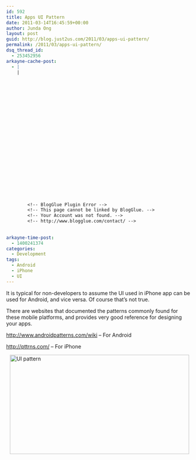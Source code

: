 ```yaml
---
id: 592
title: Apps UI Pattern
date: 2011-03-14T16:45:59+00:00
author: Junda Ong
layout: post
guid: http://blog.just2us.com/2011/03/apps-ui-pattern/
permalink: /2011/03/apps-ui-pattern/
dsq_thread_id:
  - 253452956
arkayne-cache-post:
  - |
    |
        
        
        
        
        
        
        
        
        
        
        
        
        
        
        
        
        
        
        
        
        
        
        
        <!-- BlogGlue Plugin Error -->
        <!-- This page cannot be linked by BlogGlue. -->
        <!-- Your Account was not found. -->
        <!-- http://www.blogglue.com/contact/ -->
        
        
arkayne-time-post:
  - 1400241374
categories:
  - Development
tags:
  - Android
  - iPhone
  - UI
---
```

It is typical for non-developers to assume the UI used in iPhone app can be used for Android, and vice versa. Of course that’s not true.

There are websites that documented the patterns commonly found for these mobile platforms, and provides very good reference for designing your apps.

<a href="http://www.androidpatterns.com/wiki" onclick="__gaTracker('send', 'event', 'outbound-article', 'http://www.androidpatterns.com/wiki', 'http://www.androidpatterns.com/wiki');" title="http://www.androidpatterns.com/wiki">http://www.androidpatterns.com/wiki</a> – For Android

<a href="http://pttrns.com/" onclick="__gaTracker('send', 'event', 'outbound-article', 'http://pttrns.com/', 'http://pttrns.com/');" title="http://pttrns.com/">http://pttrns.com/</a> – For iPhone

<a href="http://blog.just2us.com/wp-content/uploads/2011/03/UI-pattern.jpg" onclick="__gaTracker('send', 'event', 'outbound-article', 'http://blog.just2us.com/wp-content/uploads/2011/03/UI-pattern.jpg', '');"><img style="background-image: none; border-bottom: 0px; border-left: 0px; padding-left: 0px; padding-right: 0px; display: block; float: none; margin-left: auto; border-top: 0px; margin-right: auto; border-right: 0px; padding-top: 0px" title="UI pattern" border="0" alt="UI pattern" src="http://blog.just2us.com/wp-content/uploads/2011/03/UI-pattern_thumb.jpg" width="484" height="268" /></a>

<div style="font-size:0px;height:0px;line-height:0px;margin:0;padding:0;clear:both">
</div>